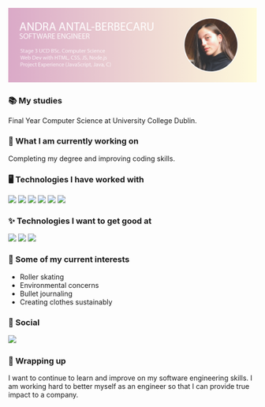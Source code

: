 ![Header](https://github.com/antalandra/antalandra/blob/master/AndraBanner.png "Banner")

### 📚 My studies
Final Year Computer Science at University College Dublin.

### 🔨 What I am currently working on
Completing my degree and improving coding skills.

### 🖥️ Technologies I have worked with
<p float="left">
  <img src="https://img.shields.io/badge/html5%20-%23E34F26.svg?&style=for-the-badge&logo=html5&logoColor=white"/>
  <img src="https://img.shields.io/badge/css-%23239120.svg?&style=for-the-badge&logo=css3&logoColor=white"/>
  <img src="https://camo.githubusercontent.com/4249e852f14e86cf7cd636b15c041c93d2f0572b/68747470733a2f2f696d672e736869656c64732e696f2f62616467652f6a6176617363726970742d2532334637444631452e7376673f267374796c653d666f722d7468652d6261646765266c6f676f3d6a617661736372697074266c6f676f436f6c6f723d626c61636b"/>
  <img src="https://img.shields.io/badge/node.js%20-%2343853D.svg?&style=for-the-badge&logo=node.js&logoColor=white"/>
  <img src="https://img.shields.io/badge/java-%23ED8B00.svg?&style=for-the-badge&logo=java&logoColor=white"/>
  <img src="https://img.shields.io/badge/c%20-%2300599C.svg?&style=for-the-badge&logo=c&logoColor=white"/>
</p>
                                                                                                      
### ✨ Technologies I want to get good at
<p float="left">
  <img src="https://img.shields.io/badge/react%20-%2320232a.svg?&style=for-the-badge&logo=react&logoColor=%2361DAFB"/>
  <img src="https://img.shields.io/badge/Jira-0052CC?logo=jira&style=for-the-badge&logoColor=white"/>
  <img src="https://img.shields.io/badge/Confluence-172B4D?logo=confluence&style=for-the-badge&logoColor=white"/>
</p>

### 🌱 Some of my current interests
* Roller skating
* Environmental concerns
* Bullet journaling
* Creating clothes sustainably

### 📱 Social
[<img src="https://img.shields.io/badge/linkedin-%230077B5.svg?&style=for-the-badge&logo=linkedin&logoColor=white" />](https://www.linkedin.com/in/andra-antal-berbecaru/)

### 🎉 Wrapping up
I want to continue to learn and improve on my software engineering skills. I am working hard to better myself as an engineer so that I can provide true impact to a company.

